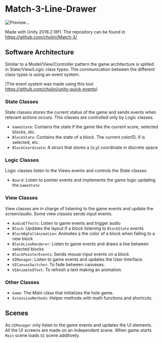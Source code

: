 # Match-3-Line-Drawer
![Preview...](https://media.giphy.com/media/oX8T2okAqX26bLBz92/giphy.gif)

Made with Unity 2018.2.18f1.
The repository can be found in https://github.com/chulini/Match-3/

## Software Architecture
Similar to a Model/View/Controller pattern the game architecture is splited in State/View/Logic class types.
The communication between the different class types is using an event system.

(The event system was made using this tool https://github.com/chulini/unity-quick-events)
### State Classes
State classes stores the current status of the game and sends events when relevant actions occurs.
This classes are controlled only by Logic classes.

* `GameState`: Contains the state if the game like the current score, selected blocks, etc.
* `BlockState`: Contains the state of a block. The current colorID, if is selected, etc.
* `BlockCoordinate`: A struct that stores a (x,y) coordinate in discrete space

### Logic Classes
Logic classes listen to the Views events and controls the State classes.
* `Board`: Listen to pointer events and implements the game logic updating the `GameState`

### View Classes
View classes are in charge of listening to the game events and update the screen/audio. 
Some view classes sends input events.
* `AudioEffects`: Listen to game events and trigger audio
* `Block`: Updates the layout if a block listening to `BlockState` events
* `BlockBgFallAnimation`: Animates a the color of a block when falling to a new block
* `BlockLineRenderer`: Listen to game events and draws a line between selected blocks
* `BlockPointerEvents`: Sends mouse input events on a block
* `UIManager`: Listen to game events and updates the User Interface.
* `UICanvasSwitcher`: To fade between canvases.
* `UIAnimatedText`: To refresh a text making an animation.

### Other Classes
* `Game`: The *Main* class that initializes the hole game.
* `ExtensionMethods`: Helper methods with math functions and shortcuts.

## Scenes
As `UIManager` only listen to the game events and updates the UI elements. All the UI screens are made on an independent scene. 
When game starts `Main` scene loads `UI` scene additively.
